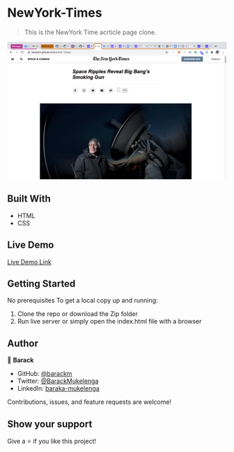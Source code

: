 # NewYork-Times

> This is the NewYork Time acrticle page clone.

![screenshot](./ScreenShot.png)

## Built With

- HTML
- CSS

## Live Demo

[Live Demo Link](https://barackm.github.io/NewYork-Times/)

## Getting Started

No prerequisites
To get a local copy up and running:

1. Clone the repo or download the Zip folder
2. Run live server or simply open the index.html file with a browser

## Author

👤 **Barack**

- GitHub: [@barackm](https://github.com/barackm)
- Twitter: [@BarackMukelenga](https://twitter.com/BarackMukelenga)
- LinkedIn: [baraka-mukelenga](https://www.linkedin.com/in/baraka-mukelenga/)

Contributions, issues, and feature requests are welcome!

## Show your support

Give a ⭐️ if you like this project!
